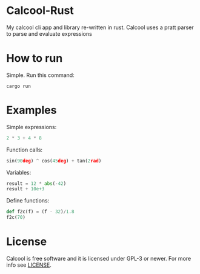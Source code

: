 # Calcool-Rust

My calcool cli app and library re-written in rust.
Calcool uses a pratt parser to parse and evaluate expressions

# How to run
Simple. Run this command:
```console
cargo run
```

# Examples
Simple expressions:
```python
2 * 3 + 4 * 8
```

Function calls:
```python
sin(90deg) ^ cos(45deg) + tan(2rad)
```

Variables:
```python
result = 12 * abs(-42)
result + 10e+3
```

Define functions:
```python
def f2c(f) = (f - 32)/1.8
f2c(70)
```

# License
Calcool is free software and it is licensed under GPL-3 or newer. For more info see [LICENSE](./LICENSE).
